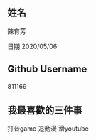 姓名
----
陳育芳

日期
2020/05/06

Github Username
---------------
811169

我最喜歡的三件事
---------------
打音game 追動漫 滑youtube